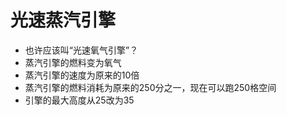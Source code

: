 # 光速蒸汽引擎

* 也许应该叫“光速氧气引擎”？
* 蒸汽引擎的燃料变为氧气
* 蒸汽引擎的速度为原来的10倍
* 蒸汽引擎的燃料消耗为原来的250分之一，现在可以跑250格空间
* 引擎的最大高度从25改为35
